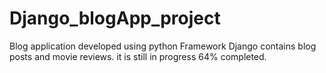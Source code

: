 # Django_blogApp_project

Blog application developed using python Framework Django
contains blog posts and movie reviews.
it is still in progress 64% completed.
